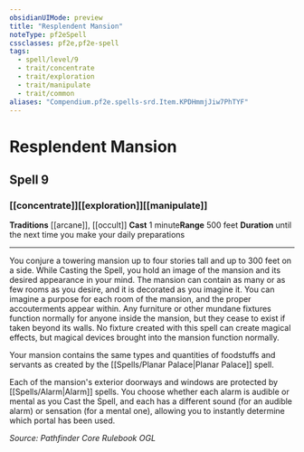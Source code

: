 ```yaml
---
obsidianUIMode: preview
title: "Resplendent Mansion"
noteType: pf2eSpell
cssclasses: pf2e,pf2e-spell
tags:
  - spell/level/9
  - trait/concentrate
  - trait/exploration
  - trait/manipulate
  - trait/common
aliases: "Compendium.pf2e.spells-srd.Item.KPDHmmjJiw7PhTYF" 
---
```

# Resplendent Mansion   
## Spell 9
### [[concentrate]][[exploration]][[manipulate]]
**Traditions** [[arcane]], [[occult]]
**Cast** 1 minute**Range** 500 feet
**Duration** until the next time you make your daily preparations
* * * 
You conjure a towering mansion up to four stories tall and up to 300 feet on a side. While Casting the Spell, you hold an image of the mansion and its desired appearance in your mind. The mansion can contain as many or as few rooms as you desire, and it is decorated as you imagine it. You can imagine a purpose for each room of the mansion, and the proper accouterments appear within. Any furniture or other mundane fixtures function normally for anyone inside the mansion, but they cease to exist if taken beyond its walls. No fixture created with this spell can create magical effects, but magical devices brought into the mansion function normally.

Your mansion contains the same types and quantities of foodstuffs and servants as created by the [[Spells/Planar Palace|Planar Palace]] spell.

Each of the mansion's exterior doorways and windows are protected by [[Spells/Alarm|Alarm]] spells. You choose whether each alarm is audible or mental as you Cast the Spell, and each has a different sound (for an audible alarm) or sensation (for a mental one), allowing you to instantly determine which portal has been used.

*Source: Pathfinder Core Rulebook*
*OGL*
